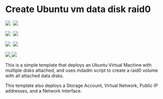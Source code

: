 # Create Ubuntu vm data disk raid0

<IMG SRC="https://azbotstorage.blob.core.windows.net/badges/diskraid-ubuntu-vm/PublicLastTestDate.svg" />&nbsp;
<IMG SRC="https://azbotstorage.blob.core.windows.net/badges/diskraid-ubuntu-vm/PublicDeployment.svg" />&nbsp;

<IMG SRC="https://azbotstorage.blob.core.windows.net/badges/diskraid-ubuntu-vm/FairfaxLastTestDate.svg" />&nbsp;
<IMG SRC="https://azbotstorage.blob.core.windows.net/badges/diskraid-ubuntu-vm/FairfaxDeployment.svg" />&nbsp;

<IMG SRC="https://azbotstorage.blob.core.windows.net/badges/diskraid-ubuntu-vm/BestPracticeResult.svg" />&nbsp;
<IMG SRC="https://azbotstorage.blob.core.windows.net/badges/diskraid-ubuntu-vm/CredScanResult.svg" />&nbsp;

<a href="https://portal.azure.com/#create/Microsoft.Template/uri/https%3A%2F%2Fraw.githubusercontent.com%2FAzure%2Fazure-quickstart-templates%2Fmaster%2Fdiskraid-ubuntu-vm%2Fazuredeploy.json" target="_blank">
    <img src="http://azuredeploy.net/deploybutton.png"/>
</a>
<a href="http://armviz.io/#/?load=https%3A%2F%2Fraw.githubusercontent.com%2FAzure%2Fazure-quickstart-templates%2Fmaster%2Fdiskraid-ubuntu-vm%2Fazuredeploy.json" target="_blank">
    <img src="http://armviz.io/visualizebutton.png"/>
</a>

This is a simple template that deploys an Ubuntu Virtual Machine with multiple disks attached, and uses mdadm script to create a raid0 volume with all attached data disks.

This template also deploys a Storage Account, Virtual Network, Public IP addresses, and a Network Interface.
